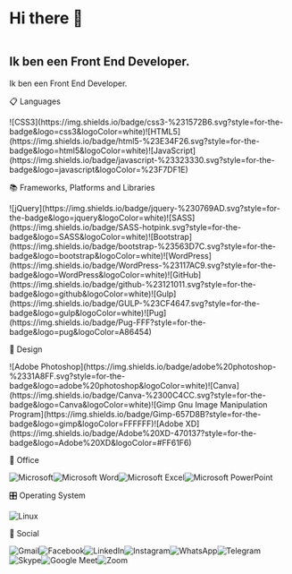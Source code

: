 # Hi there 👋

<img src="./working-abroad.png" alt="">
<h2 text-align="center">Ik ben een Front End Developer.</h2>
<p text-align="center">Ik ben een Front End Developer.</p>
 <p text-align="center">📋 Languages</p>
![CSS3](https://img.shields.io/badge/css3-%231572B6.svg?style=for-the-badge&logo=css3&logoColor=white)![HTML5](https://img.shields.io/badge/html5-%23E34F26.svg?style=for-the-badge&logo=html5&logoColor=white)![JavaScript](https://img.shields.io/badge/javascript-%23323330.svg?style=for-the-badge&logo=javascript&logoColor=%23F7DF1E)

<p text-align="center">📚 Frameworks, Platforms and Libraries</p>
![jQuery](https://img.shields.io/badge/jquery-%230769AD.svg?style=for-the-badge&logo=jquery&logoColor=white)![SASS](https://img.shields.io/badge/SASS-hotpink.svg?style=for-the-badge&logo=SASS&logoColor=white)![Bootstrap](https://img.shields.io/badge/bootstrap-%23563D7C.svg?style=for-the-badge&logo=bootstrap&logoColor=white)![WordPress](https://img.shields.io/badge/WordPress-%23117AC9.svg?style=for-the-badge&logo=WordPress&logoColor=white)![GitHub](https://img.shields.io/badge/github-%23121011.svg?style=for-the-badge&logo=github&logoColor=white)![Gulp](https://img.shields.io/badge/GULP-%23CF4647.svg?style=for-the-badge&logo=gulp&logoColor=white)![Pug](https://img.shields.io/badge/Pug-FFF?style=for-the-badge&logo=pug&logoColor=A86454)

<p text-align="center">🎨 Design</p>
![Adobe Photoshop](https://img.shields.io/badge/adobe%20photoshop-%2331A8FF.svg?style=for-the-badge&logo=adobe%20photoshop&logoColor=white)![Canva](https://img.shields.io/badge/Canva-%2300C4CC.svg?style=for-the-badge&logo=Canva&logoColor=white)![Gimp Gnu Image Manipulation Program](https://img.shields.io/badge/Gimp-657D8B?style=for-the-badge&logo=gimp&logoColor=FFFFFF)![Adobe XD](https://img.shields.io/badge/Adobe%20XD-470137?style=for-the-badge&logo=Adobe%20XD&logoColor=#FF61F6)

<p text-align="center">🏢 Office</p>

![Microsoft](https://img.shields.io/badge/Microsoft-0078D4?style=for-the-badge&logo=microsoft&logoColor=white)![Microsoft Word](https://img.shields.io/badge/Microsoft_Word-2B579A?style=for-the-badge&logo=microsoft-word&logoColor=white)![Microsoft Excel](https://img.shields.io/badge/Microsoft_Excel-217346?style=for-the-badge&logo=microsoft-excel&logoColor=white)![Microsoft PowerPoint](https://img.shields.io/badge/Microsoft_PowerPoint-B7472A?style=for-the-badge&logo=microsoft-powerpoint&logoColor=white)

<p text-align="center">🎛️ Operating System<p>

![Linux](https://img.shields.io/badge/Linux-FCC624?style=for-the-badge&logo=linux&logoColor=black)

<p text-align="center">💬 Social<p>

![Gmail](https://img.shields.io/badge/Gmail-D14836?style=for-the-badge&logo=gmail&logoColor=white)![Facebook](https://img.shields.io/badge/Facebook-%231877F2.svg?style=for-the-badge&logo=Facebook&logoColor=white)![LinkedIn](https://img.shields.io/badge/linkedin-%230077B5.svg?style=for-the-badge&logo=linkedin&logoColor=white)![Instagram](https://img.shields.io/badge/Instagram-%23E4405F.svg?style=for-the-badge&logo=Instagram&logoColor=white)![WhatsApp](https://img.shields.io/badge/WhatsApp-25D366?style=for-the-badge&logo=whatsapp&logoColor=white)![Telegram](https://img.shields.io/badge/Telegram-2CA5E0?style=for-the-badge&logo=telegram&logoColor=white)![Skype](https://img.shields.io/badge/Skype-%2300AFF0.svg?style=for-the-badge&logo=Skype&logoColor=white)![Google Meet](https://img.shields.io/badge/Google%20Meet-00897B?style=for-the-badge&logo=google-meet&logoColor=white)![Zoom](https://img.shields.io/badge/Zoom-2D8CFF?style=for-the-badge&logo=zoom&logoColor=white)
